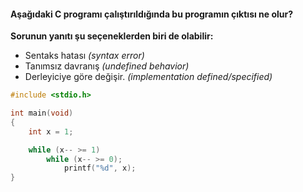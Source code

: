 #### Aşağıdaki C programı çalıştırıldığında bu programın çıktısı ne olur?

**Sorunun yanıtı şu seçeneklerden biri de olabilir:**

+ Sentaks hatası *(syntax error)*
+ Tanımsız davranış *(undefined behavior)*
+ Derleyiciye göre değişir. *(implementation defined/specified)*

```C
#include <stdio.h>

int main(void)
{
	int x = 1;

	while (x-- >= 1)
		while (x-- >= 0);
			printf("%d", x);
}
```
